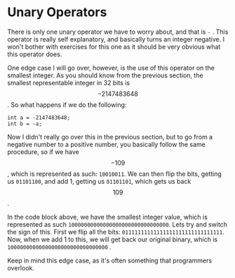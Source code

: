 # Unary Operators

There is only one unary operator we have to worry about, and that is `-` . This operator is really self explanatory, and basically turns an integer negative. I won't bother with exercises for this one as it should be very obvious what this operator does.

One edge case I will go over, however, is the use of this operator on the smallest integer. As you should know from the previous section, the smallest representable integer in 32 bits is $$ -2147483648$$. So what happens if we do the following:

```
int a = -2147483648;
int b = -a;
```

Now I didn't really go over this in the previous section, but to go from a negative number to a positive number, you basically follow the same procedure, so if we have $$-109$$, which is represented as such: `10010011`. We can then flip the bits, getting us `01101100`, and add 1, getting us `01101101`, which gets us back $$109$$.

In the code block above, we have the smallest integer value, which is represented as such `10000000000000000000000000000000`. Lets try and switch the sign of this. First we flip all the bits: `01111111111111111111111111111111`. Now, when we add 1 to this, we will get back our original binary, which is `10000000000000000000000000000000` .

Keep in mind this edge case, as it's often something that programmers overlook.

### 



